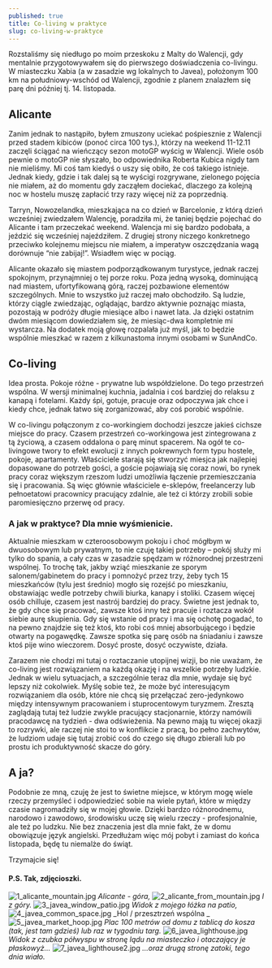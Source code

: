 ```yaml
---
published: true
title: Co-living w praktyce
slug: co-living-w-praktyce
---
```

Rozstaliśmy się niedługo po moim przeskoku z Malty do Walencji, gdy mentalnie przygotowywałem się do pierwszego doświadczenia co-livingu. W miasteczku Xabia (a w zasadzie wg lokalnych to Javea), położonym 100 km na południowy-wschód od Walencji, zgodnie z planem znalazłem się parę dni później tj. 14. listopada.

## Alicante

Zanim jednak to nastąpiło, byłem zmuszony uciekać pośpiesznie z Walencji przed stadem kibiców (ponoć circa 100 tys.), którzy na weekend 11-12.11 zaczęli ściągać na wieńczący sezon motoGP wyścig w Walencji. Wiele osób pewnie o motoGP nie słyszało, bo odpowiednika Roberta Kubica nigdy tam nie mieliśmy. Mi coś tam kiedyś o uszy się obiło, że coś takiego istnieje. Jednak kiedy, gdzie i tak dalej są te wyścigi rozgrywane, zielonego pojęcia nie miałem, aż do momentu gdy zacząłem dociekać, dlaczego za kolejną noc w hostelu muszę zapłacić trzy razy więcej niż za poprzednią.

Tarryn, Nowozelandka, mieszkająca na co dzień w Barcelonie, z którą dzień wcześniej zwiedzałem Walencję, poradziła mi, że taniej będzie pojechać do Alicante i tam przeczekać weekend. Walencja mi się bardzo podobała, a jeździć się wcześniej najeździłem. Z drugiej strony niczego konkretnego przeciwko kolejnemu miejscu nie miałem, a imperatyw oszczędzania wagą dorównuje “nie zabijaj!”. Wsiadłem więc w pociąg.

Alicante okazało się miastem podporządkowanym turystyce, jednak raczej spokojnym, przynajmniej o tej porze roku. Poza jedną wysoką, dominującą nad miastem, ufortyfikowaną górą, raczej pozbawione elementów szczególnych. Mnie to wszystko już raczej mało obchodziło. Są ludzie, którzy ciągle zwiedzając, oglądając, bardzo aktywnie poznając miasta, pozostają w podróży długie miesiące albo i nawet lata. Ja dzięki ostatnim dwóm miesiącom dowiedziałem się, że miesiąc-dwa kompletnie mi wystarcza. Na dodatek moją głowę rozpalała już myśl, jak to będzie wspólnie mieszkać w razem z kilkunastoma innymi osobami w SunAndCo.

## Co-living

Idea prosta. Pokoje różne - prywatne lub współdzielone. Do tego przestrzeń wspólna. W wersji minimalnej kuchnia, jadalnia i coś bardziej do relaksu z kanapą i fotelami. Każdy śpi, gotuje, pracuje oraz odpoczywa jak chce i kiedy chce, jednak łatwo się zorganizować, aby coś porobić wspólnie.

W co-livingu połączonym z co-workingiem dochodzi jeszcze jakieś cichsze miejsce do pracy. Czasem przestrzeń co-workingowa jest zintegrowana z tą życiową, a czasem oddalona o parę minut spacerem. Na ogół te co-livingowe twory to efekt ewolucji z innych pokrewnych form typu hostele, pokoje, apartamenty. Właściciele starają się stworzyć miesjca jak najlepiej dopasowane do potrzeb gości, a goście pojawiają się coraz nowi, bo rynek pracy coraz większym rzeszom ludzi umożliwia łączenie przemieszczania się i pracowania. Są więc głównie właściciele e-sklepów, freelancerzy lub pełnoetatowi pracownicy pracujący zdalnie, ale też ci którzy zrobili sobie paromiesięczno przerwę od pracy.

### A jak w praktyce? Dla mnie wyśmienicie.

Aktualnie mieszkam w czteroosobowym pokoju i choć mógłbym w dwuosobowym lub prywatnym, to nie czuję takiej potrzeby – pokój służy mi tylko do spania, a cały czas w zasadzie spędzam w różnorodnej przestrzeni wspólnej. To trochę tak, jakby wziąć mieszkanie ze sporym salonem/gabinetem do pracy i pomnożyć przez trzy, żeby tych 15 mieszkańców (tylu jest średnio) mogło się rozejść po mieszkaniu, obstawiając wedle potrzeby chwili biurka, kanapy i stoliki. Czasem więcej osób chilluje, czasem jest nastrój bardziej do pracy. Świetne jest jednak to, że gdy chce się pracować, zawsze ktoś inny też pracuje i roztacza wokół siebie aurę skupienia. Gdy się wstanie od pracy i ma się ochotę pogadać, to na pewno znajdzie się też ktoś, kto robi coś mniej absorbującego i będzie otwarty na pogawędkę. Zawsze spotka się parę osób na śniadaniu i zawsze ktoś pije wino wieczorem. Dosyć proste, dosyć oczywiste, działa.

Zarazem nie chodzi mi tutaj o roztaczanie utopijnej wizji, bo nie uważam, że co-living jest rozwiązaniem na każdą okazję i na wszelkie potrzeby ludzkie. Jednak w wielu sytuacjach, a szczególnie teraz dla mnie, wydaje się być lepszy niż cokolwiek. Myślę sobie też, że może być interesującym rozwiązaniem dla osób, które nie chcą się przełączać zero-jedynkowo między intensywnym pracowaniem i stuprocentowym turyzmem. Zresztą zaglądają tutaj też ludzie zwykle pracujący stacjonarnie, którzy namówili pracodawcę na tydzień - dwa odświeżenia. Na pewno mają tu więcej okazji to rozrywki, ale raczej nie stoi to w konflikcie z pracą, bo pełno zachwytów, że ludziom udaje się tutaj zrobić coś do czego się długo zbierali lub po prostu ich produktywność skacze do góry.

## A ja?

Podobnie ze mną, czuję że jest to świetne miejsce, w którym mogę wiele rzeczy przemyśleć i odpowiedzieć sobie na wiele pytań, które w między czasie nagromadziły się w mojej głowie. Dzięki bardzo różnorodnemu, narodowo i zawodowo, środowisku uczę się wielu rzeczy - profesjonalnie, ale też po ludzku. Nie bez znaczenia jest dla mnie fakt, że w domu obowiązuje język angielski. Przedłużam więc mój pobyt i zamiast do końca listopada, będę tu niemalże do świąt.

Trzymajcie się!


#### P.S. Tak, zdjęcioszki.
![1_alicante_mountain.jpg]({{site.baseurl}}/_posts/1_alicante_mountain.jpg)
_Alicante - góra,_
![2_alicante_from_mountain.jpg]({{site.baseurl}}/_posts/2_alicante_from_mountain.jpg)
_I z góry._
![3_javea_window_patio.jpg]({{site.baseurl}}/_posts/3_javea_window_patio.jpg)
_Widok z mojego łóżka na patio,_
![4_javea_common_space.jpg]({{site.baseurl}}/_posts/4_javea_common_space.jpg)
_Hol / przesztrzeń wspólna _
![5_javea_market_hoop.jpg]({{site.baseurl}}/_posts/5_javea_market_hoop.jpg)
_Plac 100 metrów od domu z tablicą do kosza (tak, jest tam gdzieś) lub raz w tygodniu targ._
![6_javea_lighthouse.jpg]({{site.baseurl}}/_posts/6_javea_lighthouse.jpg)
_Widok z czubka półwyspu w stronę lądu na miasteczko i otaczający je płaskowyż..._
![7_javea_lighthouse2.jpg]({{site.baseurl}}/_posts/7_javea_lighthouse2.jpg)
_...oraz drugą stronę zatoki, tego dnia wiało._
